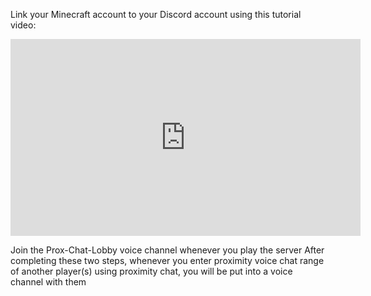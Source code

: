 Link your Minecraft account to your Discord account using this tutorial video: 

<iframe width="560" height="315" src="https://www.youtube.com/embed/_3d5Z_ZlRmY?si=NwytMWe8azUqfdLV" title="YouTube video player" frameborder="0" allow="accelerometer; autoplay; clipboard-write; encrypted-media; gyroscope; picture-in-picture; web-share" allowfullscreen></iframe>

Join the Prox-Chat-Lobby voice channel whenever you play the server After completing these two steps, whenever you enter proximity voice chat range of another player(s) using proximity chat, you will be put into a voice channel with them